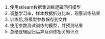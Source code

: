 1. 使用sklearn数据集训练逻辑回归模型
2. 调整学习率，样本数据拆分比率，观察训练结果
3. 训练后,将模型参数保存到文件
4. 使用参数测试训练的模型，并预测结果
5. 总结逻辑回归运算及训练相关知识点
